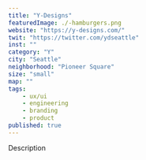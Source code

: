 ```yaml
---
title: "Y-Designs"
featuredImage: ./-hamburgers.png
website: "https://y-designs.com/"
twit: "https://twitter.com/ydseattle"
inst: ""
category: "Y"
city: "Seattle"
neighborhood: "Pioneer Square"
size: "small"
map: ""
tags:
    - ux/ui
    - engineering
    - branding
    - product
published: true
---
```


Description
